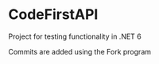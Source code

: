 # CodeFirstAPI

Project for testing functionality in .NET 6

Commits are added using the Fork program
